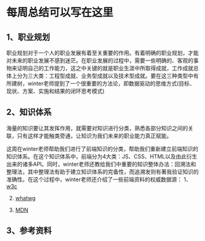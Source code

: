 # 每周总结可以写在这里
## 1、职业规划
职业规划对于一个人的职业发展有着至关重要的作用。有着明确的职业规划，才能对未来的职业发展不感到迷茫。在职业发展的过程中，需要一些明确的、客观的事物来证明自己的工作能力，这之中关键的就是职业生涯中所取得成就，工作成就总体上分为三大类：工程型成就、业务型成就以及技术型成就。要在这三种类型中有所建树，winter老师提到了一个很重要的方法论，即数据驱动的思维方式(目标、现状、方案、实施和结果的闭环思考模式)
## 2、知识体系
海量的知识要让其发挥作用，就需要对知识进行分类，熟悉各部分知识之间的关联，只有这样才能触类旁通，让知识为我们未来的职业能力真正赋能。 

这周在winter老师帮助我们进行了前端知识的分类，帮助我们重新建立前端知识的知识体系。在这个知识体系中，前端分为4大类：JS、CSS、HTML以及由此衍生出来的诸多API。同时，winter老师还教给我们中重要的知识整体办法：回溯法和整理法，其中整理法有助于建立知识体系的完备性，而追溯发则有著我验证知识的准确性。在这个过程中，winter老师还介绍了一些前端资料的权威数据源：
1、[w3c](https://www.w3.org/)  

2. [whatwg](https://whatwg.org/)  

3. [MDN](https://developer.mozilla.org/en-US/docs/Web)  

## 3、参考资料


